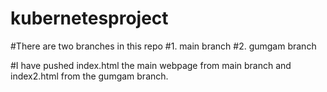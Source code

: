 # kubernetesproject

#There are two branches in this repo 
#1. main branch
#2. gumgam branch

#I have pushed index.html the main webpage from main branch and index2.html from the gumgam branch. 

